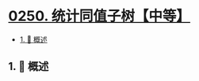 # [0250. 统计同值子树【中等】](https://github.com/Tdahuyou/TNotes.leetcode/tree/main/notes/0250.%20%E7%BB%9F%E8%AE%A1%E5%90%8C%E5%80%BC%E5%AD%90%E6%A0%91%E3%80%90%E4%B8%AD%E7%AD%89%E3%80%91)

<!-- region:toc -->

- [1. 📝 概述](#1--概述)

<!-- endregion:toc -->

## 1. 📝 概述
